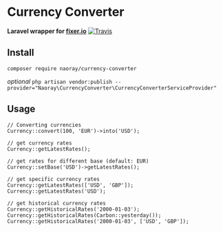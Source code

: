 # Currency Converter
**Laravel wrapper for [fixer.io](https://fixer.io)**
[![Travis](https://img.shields.io/travis/byte5digital/currency-converter.svg?style=flat-square)]()

## Install
`composer require naoray/currency-converter`

*optional*
`php artisan vendor:publish --provider="Naoray\CurrencyConverter\CurrencyConverterServiceProvider"`

## Usage

```
// Converting currencies
Currency::convert(100, 'EUR')->into('USD');

// get currency rates
Currency::getLatestRates();

// get rates for different base (default: EUR)
Currency::setBase('USD')->getLatestRates();

// get specific currency rates
Currency::getLatestRates(['USD', 'GBP']);
Currency::getLatestRates('USD');

// get historical currency rates
Currency::getHistoricalRates('2000-01-03');
Currency::getHistoricalRates(Carbon::yesterday());
Currency::getHistoricalRates('2000-01-03', ['USD', 'GBP']);
```